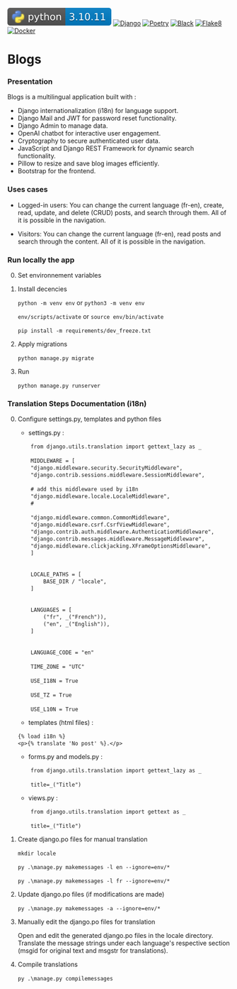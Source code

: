 [![Python](https://raw.githubusercontent.com/NidalChateur/badges/779ce02cc0ce5bdc16ca2fe297b1229d4e5068d3/svg/python.svg)](https://www.python.org/) 
[![Django](https://img.shields.io/badge/django-5.0.6-blue.svg?logo=django)](https://www.djangoproject.com/)
[![Poetry](https://img.shields.io/badge/poetry-1.8.3-blue.svg?logo=Poetry)](https://python-poetry.org/)
[![Black](https://img.shields.io/badge/code%20style-black-000000.svg)](https://github.com/psf/black)
[![Flake8](https://img.shields.io/badge/linting-flake8-yellowgreen.svg?logo=python)](https://github.com/pycqa/flake8)
[![Docker](https://img.shields.io/badge/dockerhub-images-important.svg?logo=docker)](https://hub.docker.com/r/nidalchateur/multilang_site)

# Blogs

### Presentation 

Blogs is a multilingual application built with :

- Django internationalization (i18n) for language support.
- Django Mail and JWT for password reset functionality.
- Django Admin to manage data.
- OpenAI chatbot for interactive user engagement.
- Cryptography to secure authenticated user data.
- JavaScript and Django REST Framework for dynamic search functionality.
- Pillow to resize and save blog images efficiently.
- Bootstrap for the frontend.

### Uses cases

- Logged-in users: You can change the current language (fr-en), create, read, update, and delete (CRUD) posts, and search through them. All of it is possible in the navigation.

- Visitors: You can change the current language (fr-en), read posts and search through the content. All of it is possible in the navigation.

### Run locally the app
0. Set environnement variables

1. Install decencies

    `python -m venv env` or `python3 -m venv env`

    `env/scripts/activate` or `source env/bin/activate`

    `pip install -m requirements/dev_freeze.txt`

2. Apply migrations

    `python manage.py migrate`

3. Run

    `python manage.py runserver`

### Translation Steps Documentation (i18n)

0. Configure settings.py, templates and python files

    - settings.py :
    ```
        from django.utils.translation import gettext_lazy as _

        MIDDLEWARE = [
        "django.middleware.security.SecurityMiddleware",
        "django.contrib.sessions.middleware.SessionMiddleware",

        # add this middleware used by i18n
        "django.middleware.locale.LocaleMiddleware",
        #

        "django.middleware.common.CommonMiddleware",
        "django.middleware.csrf.CsrfViewMiddleware",
        "django.contrib.auth.middleware.AuthenticationMiddleware",
        "django.contrib.messages.middleware.MessageMiddleware",
        "django.middleware.clickjacking.XFrameOptionsMiddleware",
        ]


        LOCALE_PATHS = [
            BASE_DIR / "locale",
        ]


        LANGUAGES = [
            ("fr", _("French")),
            ("en", _("English")),
        ]


        LANGUAGE_CODE = "en"

        TIME_ZONE = "UTC"

        USE_I18N = True

        USE_TZ = True

        USE_L10N = True
    ```

    - templates (html files) :
    ```
    {% load i18n %}
    <p>{% translate 'No post' %}.</p>

    ``` 

    - forms.py and models.py :
    ```
        from django.utils.translation import gettext_lazy as _

        title=_("Title") 

    ```

    - views.py :
    ```
        from django.utils.translation import gettext as _

        title=_("Title") 

    ```

1. Create django.po files for manual translation

    `mkdir locale` 

    `py .\manage.py makemessages -l en --ignore=env/*` 

    `py .\manage.py makemessages -l fr --ignore=env/*`

2. Update django.po files (if modifications are made)

    `py .\manage.py makemessages -a --ignore=env/*`

3. Manually edit the django.po files for translation

    Open and edit the generated django.po files in the locale directory. Translate the message strings under each language's respective section (msgid for original text and msgstr for translations).

3. Compile translations

    `py .\manage.py compilemessages`
